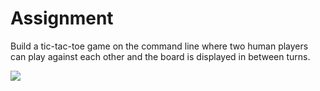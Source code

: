 # Assignment

Build a tic-tac-toe game on the command line where two human players can play against each other and the board is displayed in between turns.

<img src="https://i.ibb.co/tQz2yYW/Screen-Shot-2020-12-28-at-9-32-47-PM.png">
